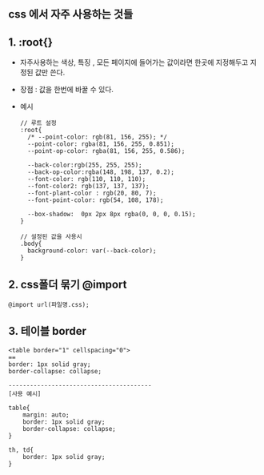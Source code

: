 ## css 에서 자주 사용하는 것들

## 1. :root{}

- 자주사용하는 색상, 특징 , 모든 페이지에 들어가는 값이라면 한곳에 지정해두고 지정된 값만 쓴다.
- 장점 : 값을 한번에 바꿀 수 있다.
- 예시

  ```
  // 루트 설정
  :root{
    /* --point-color: rgb(81, 156, 255); */
    --point-color: rgba(81, 156, 255, 0.851);
    --point-op-color: rgba(81, 156, 255, 0.586);

    --back-color:rgb(255, 255, 255);
    --back-op-color:rgba(148, 198, 137, 0.2);
    --font-color: rgb(110, 110, 110);
    --font-color2: rgb(137, 137, 137);
    --font-plant-color : rgb(20, 80, 7);
    --font-point-color: rgb(54, 108, 178);

    --box-shadow:  0px 2px 8px rgba(0, 0, 0, 0.15);
  }

  // 설정된 값을 사용시
  .body{
    background-color: var(--back-color);
  }
  ```

## 2. css폴더 묶기 @import

```
@import url(파일명.css);
```

## 3. 테이블 border

```
<table border="1" cellspacing="0">
==
border: 1px solid gray;
border-collapse: collapse;

----------------------------------------
[사용 예시]

table{
	margin: auto;
	border: 1px solid gray;
	border-collapse: collapse;
}

th, td{
	border: 1px solid gray;
}
```
